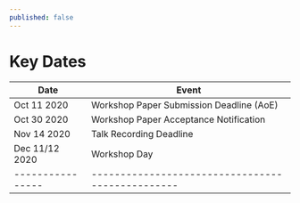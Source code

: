 ```yaml
---
published: false
---
```


<h1 class="h2 text-center pt-3 pb-5">Key Dates</h1>

<div class="table-sm table-hover d-flex justify-content-center" markdown="1">

| Date           | Event                                          |
|----------------|------------------------------------------------|
| Oct 11 2020    | Workshop Paper Submission Deadline (AoE)       |
| Oct 30 2020    | Workshop Paper Acceptance Notification         |
| Nov 14 2020    | Talk Recording Deadline                        |
| Dec 11/12 2020 | Workshop Day                                   |
|----------------|------------------------------------------------|


</div>